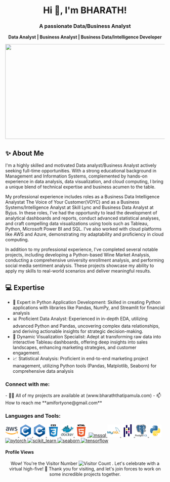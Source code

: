 <h1 align="center">Hi 👋, I'm BHARATH!</h1>
<h3 align="center">A passionate Data/Business Analyst</h3>

<p align="center">
  <strong> Data Analyst | Business Analyst | Business Data/Intelligence Developer </strong>
</p>
<div align="center">
  <img src="https://paradox.ba/paradox/wp-content/uploads/2019/09/4paradox-animation.gif" width="600" height="300"/>
</div>

<h2>✨ About Me</h2>

<p>
  I'm a highly skilled and motivated Data analyst/Business Analyst actively seeking full-time opportunities. With a strong educational background in Management and Information Systems, complemented by hands-on experience in data analysis, data visualization, and cloud computing, I bring a unique blend of technical expertise and business acumen to the table.

My professional experience includes roles as a Business Data Intelligence Analystat The Voice of Your Customer(VOYC) and as a Business Systems/Intelligence Analyst at Skill Lync and Business Data Analyst at Byjus. In these roles, I've had the opportunity to lead the development of analytical dashboards and reports, conduct advanced statistical analyses, and craft compelling data visualizations using tools such as Tableau, Python, Microsoft Power BI and SQL. I've also worked with cloud platforms like AWS and Azure, demonstrating my adaptability and proficiency in cloud computing.

In addition to my professional experience, I've completed several notable projects, including developing a Python-based Wine Market Analysis, conducting a comprehensive university enrollment analysis, and performing social media sentiment analysis. These projects showcase my ability to apply my skills to real-world scenarios and deliver meaningful results.
</p>

<h2>💻 Expertise</h2>

<ul>
  <li>🐍 Expert in Python Application Development: Skilled in creating Python applications with libraries like Pandas, NumPy, and Streamlit for financial analysis</li>
  <li>📊 Proficient Data Analyst: Experienced in in-depth EDA, utilizing advanced Python and Pandas, uncovering complex data relationships, and deriving actionable insights for strategic decision-making.</li>
  <li>🎨 Dynamic Visualization Specialist: Adept at transforming raw data into interactive Tableau dashboards, offering deep insights into sales landscapes, enhancing marketing strategies, and customer engagement.</li>
  <li>📈 Statistical Analysis: Proficient in end-to-end marketing project management, utilizing Python tools (Pandas, Matplotlib, Seaborn) for comprehensive data analysis</li>
</ul>


<h3 align="left">Connect with me:</h3>
<p align="left">

</p>
- 👨‍💻 All of my projects are available at (www.bharaththatipamula.com)
- 📫 How to reach me **amifortyone@gmail.com**


<h3 align="left">Languages and Tools:</h3>
<p align="left"> <a href="https://aws.amazon.com" target="_blank" rel="noreferrer"> <img src="https://raw.githubusercontent.com/devicons/devicon/master/icons/amazonwebservices/amazonwebservices-original-wordmark.svg" alt="aws" width="40" height="40"/> </a> <a href="https://www.cprogramming.com/" target="_blank" rel="noreferrer"> <img src="https://raw.githubusercontent.com/devicons/devicon/master/icons/c/c-original.svg" alt="c" width="40" height="40"/> </a> <a href="https://www.w3schools.com/cpp/" target="_blank" rel="noreferrer"> <img src="https://raw.githubusercontent.com/devicons/devicon/master/icons/cplusplus/cplusplus-original.svg" alt="cplusplus" width="40" height="40"/> </a> <a href="https://www.w3schools.com/css/" target="_blank" rel="noreferrer"> <img src="https://raw.githubusercontent.com/devicons/devicon/master/icons/css3/css3-original-wordmark.svg" alt="css3" width="40" height="40"/> </a> <a href="https://www.docker.com/" target="_blank" rel="noreferrer"> <img src="https://raw.githubusercontent.com/devicons/devicon/master/icons/docker/docker-original-wordmark.svg" alt="docker" width="40" height="40"/> </a> <a href="https://www.w3.org/html/" target="_blank" rel="noreferrer"> <img src="https://raw.githubusercontent.com/devicons/devicon/master/icons/html5/html5-original-wordmark.svg" alt="html5" width="40" height="40"/> </a> <a href="https://www.microsoft.com/en-us/sql-server" target="_blank" rel="noreferrer"> <img src="https://www.svgrepo.com/show/303229/microsoft-sql-server-logo.svg" alt="mssql" width="40" height="40"/> </a> <a href="https://www.mysql.com/" target="_blank" rel="noreferrer"> <img src="https://raw.githubusercontent.com/devicons/devicon/master/icons/mysql/mysql-original-wordmark.svg" alt="mysql" width="40" height="40"/> </a> <a href="https://pandas.pydata.org/" target="_blank" rel="noreferrer"> <img src="https://raw.githubusercontent.com/devicons/devicon/2ae2a900d2f041da66e950e4d48052658d850630/icons/pandas/pandas-original.svg" alt="pandas" width="40" height="40"/> </a> <a href="https://www.postgresql.org" target="_blank" rel="noreferrer"> <img src="https://raw.githubusercontent.com/devicons/devicon/master/icons/postgresql/postgresql-original-wordmark.svg" alt="postgresql" width="40" height="40"/> </a> <a href="https://www.python.org" target="_blank" rel="noreferrer"> <img src="https://raw.githubusercontent.com/devicons/devicon/master/icons/python/python-original.svg" alt="python" width="40" height="40"/> </a> <a href="https://pytorch.org/" target="_blank" rel="noreferrer"> <img src="https://www.vectorlogo.zone/logos/pytorch/pytorch-icon.svg" alt="pytorch" width="40" height="40"/> </a> <a href="https://scikit-learn.org/" target="_blank" rel="noreferrer"> <img src="https://upload.wikimedia.org/wikipedia/commons/0/05/Scikit_learn_logo_small.svg" alt="scikit_learn" width="40" height="40"/> </a> <a href="https://seaborn.pydata.org/" target="_blank" rel="noreferrer"> <img src="https://seaborn.pydata.org/_images/logo-mark-lightbg.svg" alt="seaborn" width="40" height="40"/> </a> <a href="https://www.tensorflow.org" target="_blank" rel="noreferrer"> <img src="https://www.vectorlogo.zone/logos/tensorflow/tensorflow-icon.svg" alt="tensorflow" width="40" height="40"/> </a> </p>

<h4 align="left">Profile Views</h4>
<p align="center"></p>

<p align="center">
    Wow! You're the Visitor Number 
    <img src="https://komarev.com/ghpvc/?username=bharaththatipamula41&label=Profile%20views&color=0e75b6&style=flat" alt="Visitor Count" style="max-width: 100%;" />
    . Let's celebrate with a virtual high-five! 🙌 Thank you for visiting, and let's join forces to work on some incredible projects together.
</p>
